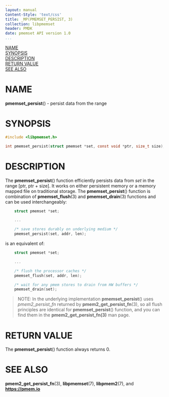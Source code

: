 ```yaml
---
layout: manual
Content-Style: 'text/css'
title: _MP(PMEMSET_PERSIST, 3)
collection: libpmemset
header: PMDK
date: pmemset API version 1.0
...
```


[comment]: <> (SPDX-License-Identifier: BSD-3-Clause)
[comment]: <> (Copyright 2021, Intel Corporation)

[comment]: <> (pmemset_persist.3 -- man page for libpmemset pmemset_persist function)

[NAME](#name)<br />
[SYNOPSIS](#synopsis)<br />
[DESCRIPTION](#description)<br />
[RETURN VALUE](#return-value)<br />
[SEE ALSO](#see-also)<br />

# NAME #

**pmemset_persist**() - persist data from the range

# SYNOPSIS #

```c
#include <libpmemset.h>

int pmemset_persist(struct pmemset *set, const void *ptr, size_t size);
```

# DESCRIPTION #

The **pmemset_persist**() function efficiently persists data from *set*
in the range [ptr, ptr + size]. It works on either persistent memory or a memory mapped file on traditional storage.
The **pmemset_persist**() function is combination of **pmemset_flush**(3) and **pmemset_drain**(3) functions
and can be used interchangeably:

```c
	struct pmemset *set;

	...

	/* save stores durably on underlying medium */
	pmemset_persist(set, addr, len);
```

is an equivalent of:

```c
	struct pmemset *set;

	...

	/* flush the processor caches */
	pmemset_flush(set, addr, len);

	/* wait for any pmem stores to drain from HW buffers */
	pmemset_drain(set);
```

>NOTE: In the underlying implementation **pmemset_persist**() uses *pmem2_persist_fn* returned by
**pmem2_get_persist_fn**(3), so all flush principles are identical for **pmemset_persist**()
function, and you can find them in the **pmem2_get_persist_fn(3)** man page.

# RETURN VALUE #

The **pmemset_persist**() function always returns 0.

# SEE ALSO #

**pmem2_get_persist_fn**(3), **libpmemset**(7), **libpmem2**(7),
and **<https://pmem.io>**
